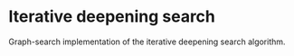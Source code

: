 # Iterative deepening search

Graph-search implementation of the iterative deepening search algorithm.
